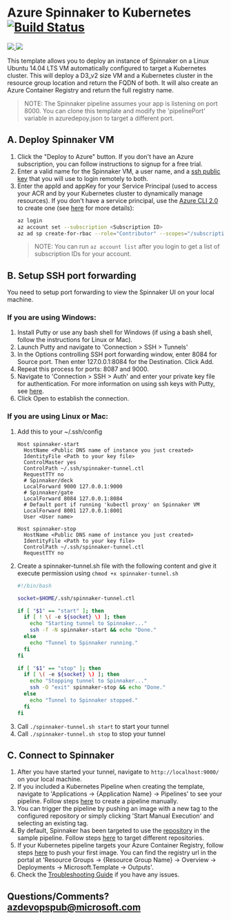 # Azure Spinnaker to Kubernetes [![Build Status](http://devops-ci.westcentralus.cloudapp.azure.com/job/qs/job/spink8stest/badge/icon)](http://devops-ci.westcentralus.cloudapp.azure.com/blue/organizations/jenkins/qs%2Fspink8stest/activity)

<a href="https://portal.azure.com/#create/Microsoft.Template/uri/https%3A%2F%2Fraw.githubusercontent.com%2FAzure%2Fazure-quickstart-templates%2Fmaster%2Fspinnaker-vm-to-kubernetes%2Fazuredeploy.json" target="_blank">
    <img src="http://azuredeploy.net/deploybutton.png"/>
</a>
<a href="http://armviz.io/#/?load=https%3A%2F%2Fraw.githubusercontent.com%2FAzure%2Fazure-quickstart-templates%2Fmaster%2Fspinnaker-vm-to-kubernetes%2Fazuredeploy.json" target="_blank">
    <img src="http://armviz.io/visualizebutton.png"/>
</a>

This template allows you to deploy an instance of Spinnaker on a Linux Ubuntu 14.04 LTS VM automatically configured to target a Kubernetes cluster. This will deploy a D3_v2 size VM and a Kubernetes cluster in the resource group location and return the FQDN of both. It will also create an Azure Container Registry and return the full registry name.

> NOTE: The Spinnaker pipeline assumes your app is listening on port 8000. You can clone this template and modify the 'pipelinePort' variable in azuredepoy.json to target a different port.

## A. Deploy Spinnaker VM
1. Click the "Deploy to Azure" button. If you don't have an Azure subscription, you can follow instructions to signup for a free trial.
1. Enter a valid name for the Spinnaker VM, a user name, and a [ssh public key](https://docs.microsoft.com/azure/virtual-machines/virtual-machines-linux-mac-create-ssh-keys) that you will use to login remotely to both.
1. Enter the appId and appKey for your Service Principal (used to access your ACR and by your Kubernetes cluster to dynamically manage resources). If you don't have a service principal, use the [Azure CLI 2.0](https://docs.microsoft.com/cli/azure/install-azure-cli) to create one (see [here](https://docs.microsoft.com/cli/azure/create-an-azure-service-principal-azure-cli?toc=%2fazure%2fazure-resource-manager%2ftoc.json) for more details):
    ```bash
    az login
    az account set --subscription <Subscription ID>
    az ad sp create-for-rbac --role="Contributor" --scopes="/subscriptions/<Subscription ID>" --name "Spinnaker"
    ```
    > NOTE: You can run `az account list` after you login to get a list of subscription IDs for your account.

## B. Setup SSH port forwarding
You need to setup port forwarding to view the Spinnaker UI on your local machine.

### If you are using Windows:
1. Install Putty or use any bash shell for Windows (if using a bash shell, follow the instructions for Linux or Mac).
1. Launch Putty and navigate to 'Connection > SSH > Tunnels'
1. In the Options controlling SSH port forwarding window, enter 8084 for Source port. Then enter 127.0.0.1:8084 for the Destination. Click Add.
1. Repeat this process for ports: 8087 and 9000.
1. Navigate to 'Connection > SSH > Auth' and enter your private key file for authentication. For more information on using ssh keys with Putty, see [here](https://docs.microsoft.com/azure/virtual-machines/virtual-machines-linux-ssh-from-windows#create-a-private-key-for-putty).
1. Click Open to establish the connection.

### If you are using Linux or Mac:
1. Add this to your ~/.ssh/config
    ```
    Host spinnaker-start
      HostName <Public DNS name of instance you just created>
      IdentityFile <Path to your key file>
      ControlMaster yes
      ControlPath ~/.ssh/spinnaker-tunnel.ctl
      RequestTTY no
      # Spinnaker/deck
      LocalForward 9000 127.0.0.1:9000
      # Spinnaker/gate
      LocalForward 8084 127.0.0.1:8084
      # Default port if running 'kubectl proxy' on Spinnaker VM
      LocalForward 8001 127.0.0.1:8001
      User <User name>

    Host spinnaker-stop
      HostName <Public DNS name of instance you just created>
      IdentityFile <Path to your key file>
      ControlPath ~/.ssh/spinnaker-tunnel.ctl
      RequestTTY no
    ```
1. Create a spinnaker-tunnel.sh file with the following content and give it execute permission using `chmod +x spinnaker-tunnel.sh`
    ```bash
    #!/bin/bash

    socket=$HOME/.ssh/spinnaker-tunnel.ctl

    if [ "$1" == "start" ]; then
      if [ ! \( -e ${socket} \) ]; then
        echo "Starting tunnel to Spinnaker..."
        ssh -f -N spinnaker-start && echo "Done."
      else
        echo "Tunnel to Spinnaker running."
      fi
    fi

    if [ "$1" == "stop" ]; then
      if [ \( -e ${socket} \) ]; then
        echo "Stopping tunnel to Spinnaker..."
        ssh -O "exit" spinnaker-stop && echo "Done."
      else
        echo "Tunnel to Spinnaker stopped."
      fi
    fi
    ```
1. Call `./spinnaker-tunnel.sh start` to start your tunnel
1. Call `./spinnaker-tunnel.sh stop` to stop your tunnel

## C. Connect to Spinnaker

1. After you have started your tunnel, navigate to `http://localhost:9000/` on your local machine.
1. If you included a Kubernetes Pipeline when creating the template, navigate to 'Applications -> {Application Name} -> Pipelines' to see your pipeline. Follow steps [here](http://www.spinnaker.io/docs/kubernetes-source-to-prod#section-1-create-a-spinnaker-application) to create a pipeline manually.
1. You can trigger the pipeline by pushing an image with a new tag to the configured repository or simply clicking 'Start Manual Execution' and selecting an existing tag.
  1. By default, Spinnaker has been targeted to use the [repository](https://hub.docker.com/r/lwander/spin-kub-demo/) in the sample pipeline. Follow steps [here](http://www.spinnaker.io/v1.0/docs/target-deployment-configuration#section-docker-registry) to target different repositories.
  1. If your Kubernetes pipeline targets your Azure Container Registry, follow steps [here](https://docs.microsoft.com/azure/container-registry/container-registry-get-started-docker-cli) to push your first image. You can find the registry url in the portal at 'Resource Groups -> {Resource Group Name} -> Overview -> Deployments -> Microsoft.Template -> Outputs'.
1. Check the [Troubleshooting Guide](http://www.spinnaker.io/docs/troubleshooting-guide) if you have any issues.

## Questions/Comments? azdevopspub@microsoft.com